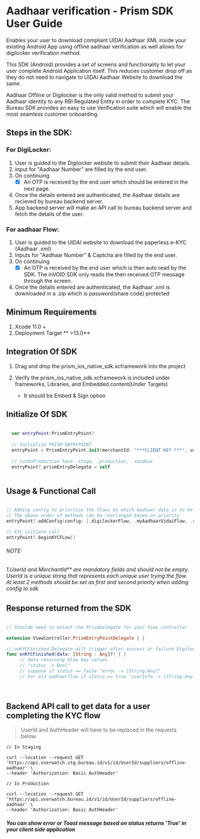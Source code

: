 # Aadhaar verification - Prism SDK User Guide

Enables your user to download compliant UIDAI Aadhaar XML inside your existing Android App using offline aadhaar verification as well allows for digilocker verification method.

This SDK (Android) provides a set of screens and functionality to let your user complete Android Application itself. This reduces customer drop off as they do not need to navigate to UIDAI Aadhaar Website to download the same.

Aadhaar Offline or Digilocker is the only valid method to submit your Aadhaar identity to any RBI Regulated Entity in order to complete KYC. The Bureau SDK provides an easy to use Verification suite which will enable the most seamless customer onboarding.

## Steps in the SDK: 

### For DigiLocker:
1. User is guided to the Digilocker website to submit their Aadhaar details.
2. Input for "Aadhaar Number" are filled by the end user.
3. On continuing
    - [x] An OTP is received by the end user which should be entered in the next page.
4. Once the details entered are authenticated, the Aadhaar details are recieved by bureau backend server.
5. App backend server will make an API call to bureau backend server and fetch the details of the user.

### For aadhaar Flow:
1. User is guided to the UIDAI website to download the paperless e-KYC (Aadhaar .xml)
2. Inputs for "Aadhaar Number" & Captcha are filled by the end user.
3. On continuing
    - [x] An OTP is received by the end user which is then auto read by the SDK. The inVOID SDK only reads the then received OTP message through the screen.
4. Once the details entered are authenticated, the Aadhaar .xml is downloaded in a .zip which is password(share code) protected


## Minimum Requirements
  1. Xcode 11.0 +
  2. Deployment Target ** >13.0**

## Integration Of SDK
  1. Drag and drop the prism_ios_native_sdk.xcframework into the project
  2. Verify the prism_ios_native_sdk.xcframework is included under frameworks, Libraries, and Embedded content(Under Targets)
 
      - It should be Embed & Sign option

## Initialize Of SDK

```Swift
  
  var entryPoint:PrismEntryPoint?
  
  // Initialize PRISM ENTRYPOINT
  entryPoint = PrismEntryPoint.init(merchantId: "***CLIENT KEY ***", userId: "*** UNIQUE USER ID ***", successRedirectURL: "*** URL ***", failureRedirectURL: "*** URL ***", runOnProduction: .stage,refVC: self)
  
  // runOnProduction have .stage, .production, .sandbox 
  entryPoint?.prismEntryDelegate = self
  
```

## Usage & Functional Call

```Swift

// Adding config to priortize the flows by which Aadhaar data is to be taken can be added multiple times    
// The above order of methods can be rearranged based on priority
entryPoint?.addConfig(config: [.digilockerFlow, .myAadhaarUidaiFlow, .residentUidaiAadhaarFlow])

// KYC initiate call
entryPoint?.beginKYCFLow()

```
###### NOTE:
###### 1._UserId and MerchantId** are mandatory fields and should not be empty. UserId is a unique string that represents each unique user trying the flow._ <br/>_At least 2 methods should be set as first and second priority when adding config to sdk_


## Response returned from the SDK

```Swift

// Shoulde need to extent the PrismDelegate for your View controller

extension ViewController:PrismEntryPointDelegate { }

// onKYCFinished Delegate will trigger after success or failure Digilocker flow completion
func onKYCFinished(data: [String : Any]?) { }
     // data returning blow key values
     // "status -> Bool"
     // suppose if status == false "error -> [String:Any]"
     // For old aadhaarflow if status == true "userInfo -> [String:Any]" // userInfo is the complete aadhaarinformation
     
     
```

## Backend API call to get data for a user completing the KYC flow

> UserId and AuthHeader will have to be replaced in the requests below.

```Curl
// In Staging

curl --location --request GET 'https://api.overwatch.stg.bureau.id/v1/id/UserId/suppliers/offline-aadhaar' \
--header 'Authorization: Basic AuthHeader'

// In Production

curl --location --request GET 'https://api.overwatch.bureau.id/v1/id/UserId/suppliers/offline-aadhaar' \
--header 'Authorization: Basic AuthHeader'

```



#### _You can show error or Toast message based on status returns 'True' in your client side application_




